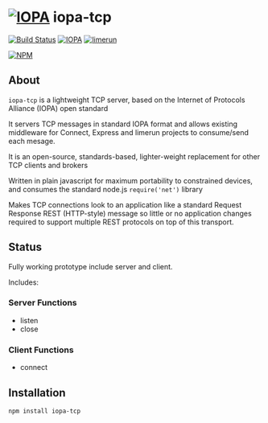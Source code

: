 # [![IOPA](http://iopa.io/iopa.png)](http://iopa.io) iopa-tcp 

[![Build Status](https://api.shippable.com/projects/55986ca7edd7f2c05258f2e6/badge?branchName=master)](https://app.shippable.com/projects/55986ca7edd7f2c05258f2e6) 
[![IOPA](https://img.shields.io/badge/iopa-middleware-99cc33.svg?style=flat-square)](http://iopa.io)
[![limerun](https://img.shields.io/badge/limerun-certified-3399cc.svg?style=flat-square)](https://nodei.co/npm/limerun/)

[![NPM](https://nodei.co/npm/iopa-tcp.png?downloads=true)](https://nodei.co/npm/iopa-tcp/)

## About
`iopa-tcp` is a lightweight TCP server, based on the Internet of Protocols Alliance (IOPA) open standard  

It servers TCP messages in standard IOPA format and allows existing middleware for Connect, Express and limerun projects to consume/send each mesage.

It is an open-source, standards-based, lighter-weight replacement for other TCP clients and brokers 

Written in plain javascript for maximum portability to constrained devices, and consumes the standard node.js `require('net')` library

Makes TCP connections look to an application like a standard Request Response REST (HTTP-style) message so little or no application changes required to support multiple REST protocols on top of this transport.

## Status

Fully working prototype include server and client.

Includes:

### Server Functions

  * listen
  * close
  
### Client Functions
  * connect
  
## Installation

    npm install iopa-tcp

 